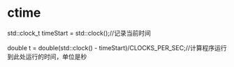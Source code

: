 # ctime

std::clock_t timeStart = std::clock();//记录当前时间

double t = double(std::clock() - timeStart)/CLOCKS_PER_SEC;//计算程序运行到此处运行的时间，单位是秒

